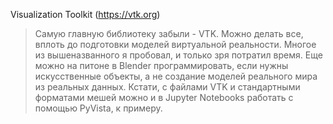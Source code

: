 Visualization Toolkit (https://vtk.org)
> Самую главную библиотеку забыли - VTK. Можно делать все, вплоть до подготовки моделей виртуальной реальности. Многое из вышеназванного я пробовал, и только зря потратил время. Еще можно на питоне в Blender программировать, если нужны искусственные объекты, а не создание моделей реального мира из реальных данных. Кстати, с файлами VTK и стандартными форматами мешей можно и в Jupyter Notebooks работать с помощью PyVista, к примеру.
